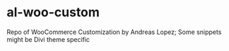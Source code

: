 # al-woo-custom
Repo of WooCommerce Customization by Andreas Lopez; Some snippets might be Divi theme specific
